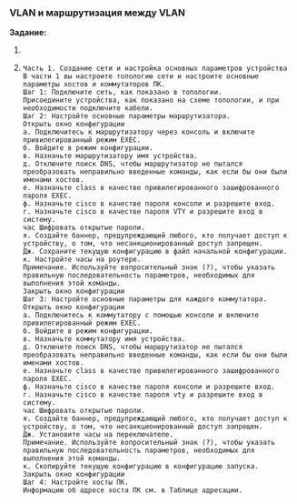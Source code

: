 ### VLAN и маршрутизация между VLAN

**Задание:**

1. 

2. ```
   Часть 1. Создание сети и настройка основных параметров устройства
   В части 1 вы настроите топологию сети и настроите основные параметры хостов и коммутаторов ПК.
   Шаг 1: Подключите сеть, как показано в топологии.
   Присоедините устройства, как показано на схеме топологии, и при необходимости подключите кабели.
   Шаг 2: Настройте основные параметры маршрутизатора.
   Открыть окно конфигурации
   а. Подключитесь к маршрутизатору через консоль и включите привилегированный режим EXEC.
   б. Войдите в режим конфигурации.
   в. Назначьте маршрутизатору имя устройства.
   д. Отключите поиск DNS, чтобы маршрутизатор не пытался преобразовать неправильно введенные команды, как если бы они были именами хостов.
   е. Назначьте class в качестве привилегированного зашифрованного пароля EXEC.
   ф. Назначьте cisco в качестве пароля консоли и разрешите вход.
   г. Назначьте cisco в качестве пароля VTY и разрешите вход в систему.
   час Шифровать открытые пароли.
   я. Создайте баннер, предупреждающий любого, кто получает доступ к устройству, о том, что несанкционированный доступ запрещен.
   Дж. Сохраните текущую конфигурацию в файл начальной конфигурации.
   к. Настройте часы на роутере.
   Примечание. Используйте вопросительный знак (?), чтобы указать правильную последовательность параметров, необходимых для выполнения этой команды.
   Закрыть окно конфигурации
   Шаг 3: Настройте основные параметры для каждого коммутатора.
   Открыть окно конфигурации
   а. Подключитесь к коммутатору с помощью консоли и включите привилегированный режим EXEC.
   б. Войдите в режим конфигурации.
   в. Назначьте коммутатору имя устройства.
   д. Отключите поиск DNS, чтобы маршрутизатор не пытался преобразовать неправильно введенные команды, как если бы они были именами хостов.
   е. Назначьте class в качестве привилегированного зашифрованного пароля EXEC.
   ф. Назначьте cisco в качестве пароля консоли и разрешите вход.
   г. Назначьте cisco в качестве пароля vty и разрешите вход в систему.
   час Шифровать открытые пароли.
   я. Создайте баннер, предупреждающий любого, кто получает доступ к устройству, о том, что несанкционированный доступ запрещен.
   Дж. Установите часы на переключателе.
   Примечание. Используйте вопросительный знак (?), чтобы указать правильную последовательность параметров, необходимых для выполнения этой команды.
   к. Скопируйте текущую конфигурацию в конфигурацию запуска.
   Закрыть окно конфигурации
   Шаг 4: Настройте хосты ПК.
   Информацию об адресе хоста ПК см. в Таблице адресации.
   ```
